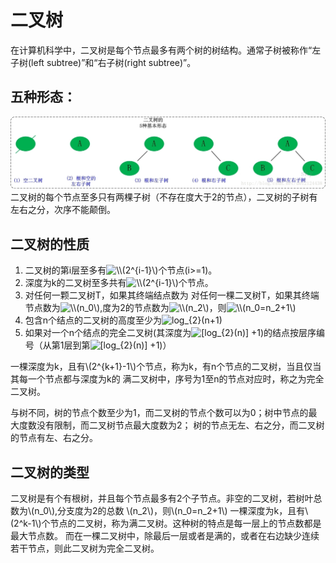 # 二叉树
在计算机科学中，二叉树是每个节点最多有两个树的树结构。通常子树被称作“左子树(left subtree)”和“右子树(right subtree)”。  

## 五种形态：
![树](../img/five_forms.jpeg)
二叉树的每个节点至多只有两棵子树（不存在度大于2的节点），二叉树的子树有左右之分，次序不能颠倒。

## 二叉树的性质

1. 二叉树的第i层至多有<img src="https://latex.codecogs.com/gif.latex?\\(2^{i-1}\)" title="\\(2^{i-1}\)" />个节点(i>=1)。
2. 深度为k的二叉树至多共有<img src="https://latex.codecogs.com/gif.latex?\\(2^{i-1}\)" title="\\(2^{i-1}\)" />个节点。
3. 对任何一颗二叉树T，如果其终端结点数为
对任何一棵二叉树T，如果其终端节点数为<img src="https://latex.codecogs.com/gif.latex?\\(n_0\)" title="\\(n_0\)" />,度为2的节点数为<img src="https://latex.codecogs.com/gif.latex?\\(n_2\)" title="\\(n_2\)" />，则<img src="https://latex.codecogs.com/gif.latex?\\(n_0=n_2&plus;1\)" title="\\(n_0=n_2+1\)" />
4. 包含n个结点的二叉树的高度至少为<img src="https://latex.codecogs.com/gif.latex?log_{2}(n&plus;1)" title="log_{2}(n+1)" />
5. 如果对一个n个结点的完全二叉树(其深度为<img src="https://latex.codecogs.com/gif.latex?[log_{2}(n)]&space;&plus;1" title="[log_{2}(n)] +1" />)的结点按层序编号（从第1层到第<img src="https://latex.codecogs.com/gif.latex?[log_{2}(n)]&space;&plus;1" title="[log_{2}(n)] +1" />)）

一棵深度为k，且有\\(2^{k+1}-1\\)个节点，称为k，有n个节点的二叉树，当且仅当其每一个节点都与深度为k的
满二叉树中，序号为1至n的节点对应时，称之为完全二叉树。

与树不同，树的节点个数至少为1，而二叉树的节点个数可以为0；树中节点的最大度数没有限制，而二叉树节点最大度数为2；
树的节点无左、右之分，而二叉树的节点有左、右之分。

## 二叉树的类型
二叉树是有个有根树，并且每个节点最多有2个子节点。非空的二叉树，若树叶总数为\\(n_0\\),分支度为2的总数
\\(n_2\\)，则\\(n_0=n_2+1\\)
一棵深度为k，且有\\(2^k-1\\)个节点的二叉树，称为满二叉树。这种树的特点是每一层上的节点数都是最大节点数。
而在一棵二叉树中，除最后一层或者是满的，或者在右边缺少连续若干节点，则此二叉树为完全二叉树。



